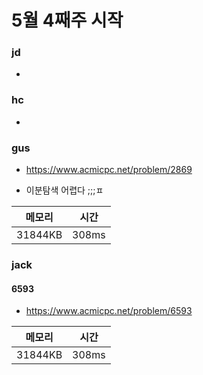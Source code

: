 # 5월 4째주 시작

### jd
-

### hc
-

### gus

- https://www.acmicpc.net/problem/2869

- 이분탐색 어렵다 ;;;ㅍ
  
|메모리|시간|
|--|--|
|31844KB|308ms|


### jack

#### 6593

- https://www.acmicpc.net/problem/6593
  
|메모리|시간|
|--|--|
|31844KB|308ms|
